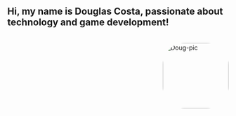 ## Hi, my name is Douglas Costa, passionate about technology and game development!
<div style="display: inline_block"><br>
  <img align="right" alt="Doug-pic" height="150" style="border-radius:50px;" src="https://cdn.discordapp.com/attachments/902229771717595226/945551094644342845/Webp.net-gifmaker_1.gif">

</div>
